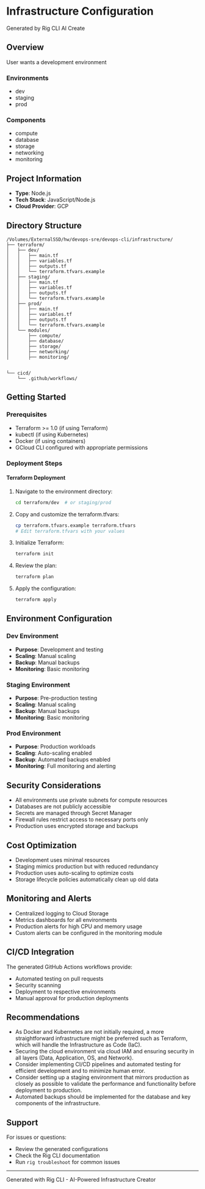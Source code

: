 # Infrastructure Configuration
Generated by Rig CLI AI Create

## Overview
User wants a development environment

### Environments
- dev
- staging
- prod

### Components
- compute
- database
- storage
- networking
- monitoring

## Project Information
- **Type**: Node.js
- **Tech Stack**: JavaScript/Node.js
- **Cloud Provider**: GCP

## Directory Structure
```
/Volumes/ExternalSSD/hw/devops-sre/devops-cli/infrastructure/
├── terraform/
│   ├── dev/
│   │   ├── main.tf
│   │   ├── variables.tf
│   │   ├── outputs.tf
│   │   └── terraform.tfvars.example
│   ├── staging/
│   │   ├── main.tf
│   │   ├── variables.tf
│   │   ├── outputs.tf
│   │   └── terraform.tfvars.example
│   ├── prod/
│   │   ├── main.tf
│   │   ├── variables.tf
│   │   ├── outputs.tf
│   │   └── terraform.tfvars.example
│   └── modules/
│       ├── compute/
│       ├── database/
│       ├── storage/
│       ├── networking/
│       ├── monitoring/


└── cicd/
    └── .github/workflows/
```

## Getting Started

### Prerequisites
- Terraform >= 1.0 (if using Terraform)
- kubectl (if using Kubernetes)
- Docker (if using containers)
- GCloud CLI configured with appropriate permissions

### Deployment Steps

#### Terraform Deployment
1. Navigate to the environment directory:
   ```bash
   cd terraform/dev  # or staging/prod
   ```

2. Copy and customize the terraform.tfvars:
   ```bash
   cp terraform.tfvars.example terraform.tfvars
   # Edit terraform.tfvars with your values
   ```

3. Initialize Terraform:
   ```bash
   terraform init
   ```

4. Review the plan:
   ```bash
   terraform plan
   ```

5. Apply the configuration:
   ```bash
   terraform apply
   ```






## Environment Configuration

### Dev Environment
- **Purpose**: Development and testing
- **Scaling**: Manual scaling
- **Backup**: Manual backups
- **Monitoring**: Basic monitoring

### Staging Environment
- **Purpose**: Pre-production testing
- **Scaling**: Manual scaling
- **Backup**: Manual backups
- **Monitoring**: Basic monitoring

### Prod Environment
- **Purpose**: Production workloads
- **Scaling**: Auto-scaling enabled
- **Backup**: Automated backups enabled
- **Monitoring**: Full monitoring and alerting


## Security Considerations
- All environments use private subnets for compute resources
- Databases are not publicly accessible
- Secrets are managed through Secret Manager
- Firewall rules restrict access to necessary ports only
- Production uses encrypted storage and backups

## Cost Optimization
- Development uses minimal resources
- Staging mimics production but with reduced redundancy
- Production uses auto-scaling to optimize costs
- Storage lifecycle policies automatically clean up old data

## Monitoring and Alerts
- Centralized logging to Cloud Storage
- Metrics dashboards for all environments
- Production alerts for high CPU and memory usage
- Custom alerts can be configured in the monitoring module

## CI/CD Integration
The generated GitHub Actions workflows provide:
- Automated testing on pull requests
- Security scanning
- Deployment to respective environments
- Manual approval for production deployments

## Recommendations
- As Docker and Kubernetes are not initially required, a more straightforward infrastructure might be preferred such as Terraform, which will handle the Infrastructure as Code (IaC).
- Securing the cloud environment via cloud IAM and ensuring security in all layers (Data, Application, OS, and Network).
- Consider implementing CI/CD pipelines and automated testing for efficient development and to minimize human error.
- Consider setting up a staging environment that mirrors production as closely as possible to validate the performance and functionality before deployment to production.
- Automated backups should be implemented for the database and key components of the infrastructure.

## Support
For issues or questions:
- Review the generated configurations
- Check the Rig CLI documentation
- Run `rig troubleshoot` for common issues

---
Generated with Rig CLI - AI-Powered Infrastructure Creator
